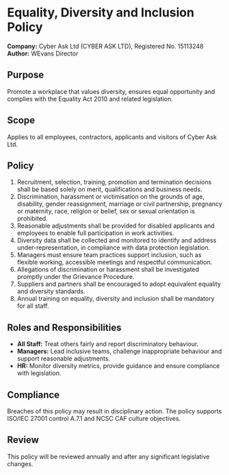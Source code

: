 # Equality, Diversity and Inclusion Policy

**Company:** Cyber Ask Ltd (CYBER ASK LTD), Registered No. 15113248
**Author:** WEvans Director

## Purpose
Promote a workplace that values diversity, ensures equal opportunity and complies with the Equality Act 2010 and related legislation.

## Scope
Applies to all employees, contractors, applicants and visitors of Cyber Ask Ltd.

## Policy
1. Recruitment, selection, training, promotion and termination decisions shall be based solely on merit, qualifications and business needs.
2. Discrimination, harassment or victimisation on the grounds of age, disability, gender reassignment, marriage or civil partnership, pregnancy or maternity, race, religion or belief, sex or sexual orientation is prohibited.
3. Reasonable adjustments shall be provided for disabled applicants and employees to enable full participation in work activities.
4. Diversity data shall be collected and monitored to identify and address under-representation, in compliance with data protection legislation.
5. Managers must ensure team practices support inclusion, such as flexible working, accessible meetings and respectful communication.
6. Allegations of discrimination or harassment shall be investigated promptly under the Grievance Procedure.
7. Suppliers and partners shall be encouraged to adopt equivalent equality and diversity standards.
8. Annual training on equality, diversity and inclusion shall be mandatory for all staff.

## Roles and Responsibilities
- **All Staff:** Treat others fairly and report discriminatory behaviour.
- **Managers:** Lead inclusive teams, challenge inappropriate behaviour and support reasonable adjustments.
- **HR:** Monitor diversity metrics, provide guidance and ensure compliance with legislation.

## Compliance
Breaches of this policy may result in disciplinary action. The policy supports ISO/IEC 27001 control A.7.1 and NCSC CAF culture objectives.

## Review
This policy will be reviewed annually and after any significant legislative changes.
